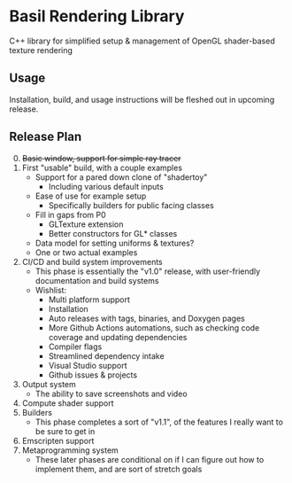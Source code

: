 # Basil Rendering Library

C++ library for simplified setup & management of OpenGL shader-based texture rendering

## Usage

Installation, build, and usage instructions will be fleshed out in upcoming release.

## Release Plan

0. ~~Basic window, support for simple ray tracer~~
1. First "usable" build, with a couple examples
   - Support for a pared down clone of "shadertoy"
      - Including various default inputs
   - Ease of use for example setup
      - Specifically builders for public facing classes
   - Fill in gaps from P0
      - GLTexture extension
      - Better constructors for GL* classes
   - Data model for setting uniforms & textures?
   - One or two actual examples
2. CI/CD and build system improvements
   - This phase is essentially the "v1.0" release, with user-friendly documentation and build systems
   - Wishlist:
      - Multi platform support
      - Installation
      - Auto releases with tags, binaries, and Doxygen pages
      - More Github Actions automations, such as checking code coverage and updating dependencies
      - Compiler flags
      - Streamlined dependency intake
      - Visual Studio support
      - Github issues & projects
3. Output system
   - The ability to save screenshots and video
4. Compute shader support
5. Builders
   - This phase completes a sort of "v1.1", of the features I really want to be sure to get in
6. Emscripten support
7. Metaprogramming system
   - These later phases are conditional on if I can figure out how to implement them, and are sort of stretch goals